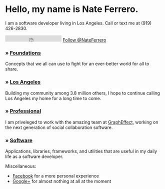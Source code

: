 # Hello, my name is Nate Ferrero.

I am a software developer living in Los Angeles. Call or text me at (919) 426-2830.

<iframe src="http://markdotto.github.com/github-buttons/github-btn.html?user=NateFerrero&type=follow&count=true"
  allowtransparency="true" frameborder="0" scrolling="0" width="180px" height="20px">
</iframe>
<a href="https://twitter.com/NateFerrero" class="twitter-follow-button" data-show-count="true">Follow @NateFerrero</a>
<script>!function(d,s,id){var js,fjs=d.getElementsByTagName(s)[0];if(!d.getElementById(id)){js=d.createElement(s);js.id=id;js.src="//platform.twitter.com/widgets.js";fjs.parentNode.insertBefore(js,fjs);}}(document,"script","twitter-wjs");
</script>

### &raquo; [Foundations](/foundations)
Concepts that we all can use to fight for an ever-better world for all to share.

### &raquo; [Los Angeles](/los-angeles)
Building my community among 3.8 million others, I hope to continue calling Los Angeles my home for a long time to come.

### &raquo; [Professional](/resume)
I am priveleged to work with the amazing team at [GraphEffect](http://grapheffect.com/), working on the next generation of social collaboration software.

### &raquo; [Software](/software)
Applications, libraries, frameworks, and utilities that are useful in my daily life as a software developer.

Miscellaneous:

* [Facebook](http://facebook.com/NateFerrero) for a more personal experience
* [Google+](https://plus.google.com/100145151089603808622/posts) for almost nothing at all at the moment